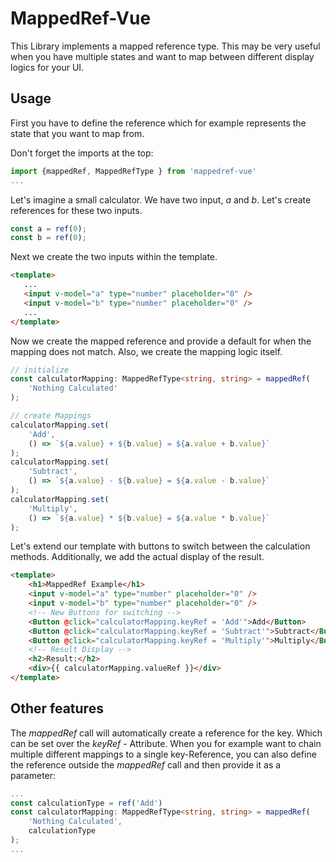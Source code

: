 # MappedRef-Vue

This Library implements a mapped reference type. This may be very useful when you have multiple states and want to map between different display logics for your UI.

## Usage

First you have to define the reference which for example represents the state that you want to map from.

Don't forget the imports at the top:

```ts
import {mappedRef, MappedRefType } from 'mappedref-vue'
...
```

Let's imagine a small calculator. We have two input, *a* and *b*. Let's create references for these two inputs.

```ts
const a = ref(0);
const b = ref(0);
```

Next we create the two inputs within the template.
```html
<template>
   ...
   <input v-model="a" type="number" placeholder="0" />
   <input v-model="b" type="number" placeholder="0" />
   ...
</template>
```

Now we create the mapped reference and provide a default for when the mapping does not match. Also, we create the mapping logic itself.

```ts
// initialize
const calculatorMapping: MappedRefType<string, string> = mappedRef(
    'Nothing Calculated'
);

// create Mappings
calculatorMapping.set(
    'Add',
    () => `${a.value} + ${b.value} = ${a.value + b.value}`
);
calculatorMapping.set(
    'Subtract',
    () => `${a.value} - ${b.value} = ${a.value - b.value}`
);
calculatorMapping.set(
    'Multiply',
    () => `${a.value} * ${b.value} = ${a.value * b.value}`
);
```

Let's extend our template with buttons to switch between the calculation methods. Additionally, we add the actual display of the result.

```html
<template>
    <h1>MappedRef Example</h1>
    <input v-model="a" type="number" placeholder="0" />
    <input v-model="b" type="number" placeholder="0" />
    <!-- New Buttons for switching -->
    <Button @click="calculatorMapping.keyRef = 'Add'">Add</Button>
    <Button @click="calculatorMapping.keyRef = 'Subtract'">Subtract</Button>
    <Button @click="calculatorMapping.keyRef = 'Multiply'">Multiply</Button>
    <!-- Result Display -->
    <h2>Result:</h2>
    <div>{{ calculatorMapping.valueRef }}</div>
</template>
```

## Other features

The *mappedRef* call will automatically create a reference for the key. Which can be set over the *keyRef* - Attribute. When you for example want to chain multiple different mappings to a single key-Reference, you can also define the reference outside the *mappedRef* call and then provide it as a parameter:

```ts
...
const calculationType = ref('Add')
const calculatorMapping: MappedRefType<string, string> = mappedRef(
    'Nothing Calculated',
    calculationType
);
...
```

